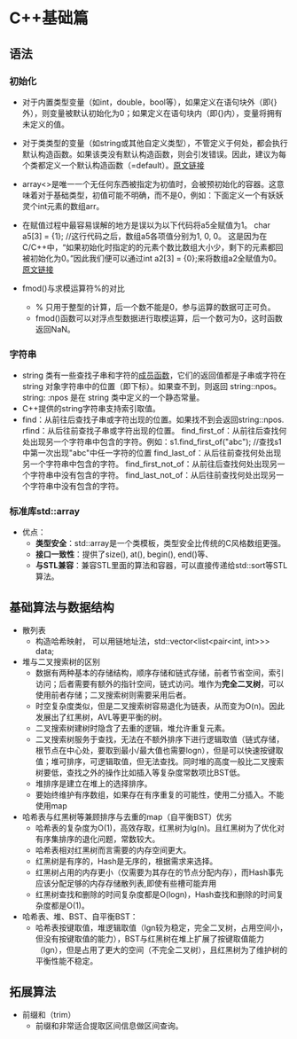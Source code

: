 # C++基础篇

## 语法

### 初始化

- 对于内置类型变量（如int，double，bool等），如果定义在语句块外（即{}外），则变量被默认初始化为0；如果定义在语句块内（即{}内），变量将拥有未定义的值。

- 对于类类型的变量（如string或其他自定义类型），不管定义于何处，都会执行默认构造函数。如果该类没有默认构造函数，则会引发错误。因此，建议为每个类都定义一个默认构造函数（=default）。[原文链接](https://blog.csdn.net/cclethe/article/details/129786356)
- array<>是唯一一个无任何东西被指定为初值时，会被预初始化的容器。这意味着对于基础类型，初值可能不明确，而不是0，例如：下面定义一个有妖妖灵个int元素的数组arr。
- 在赋值过程中最容易误解的地方是误以为以下代码将a5全赋值为1。
  char a5[3] = {1};  //这行代码之后，数组a5各项值分别为1, 0, 0。
  这是因为在C/C++中，“如果初始化时指定的的元素个数比数组大小少，剩下的元素都回被初始化为0。”因此我们便可以通过int a2[3] = {0};来将数组a2全赋值为0。[原文链接](https://blog.csdn.net/lanceleng/article/details/8707745)
- fmod()与求模运算符%的对比
  - % 只用于整型的计算，后一个数不能是0，参与运算的数据可正可负。
  - fmod()函数可以对浮点型数据进行取模运算，后一个数可为0，这时函数返回NaN。

### 字符串

- string 类有一些查找子串和字符的[成员函数](https://so.csdn.net/so/search?q=成员函数&spm=1001.2101.3001.7020)，它们的返回值都是子串或字符在 string 对象字符串中的位置（即下标）。如果查不到，则返回 string::npos。string: :npos 是在 string 类中定义的一个静态常量。
- C++提供的string字符串支持索引取值。
- find：从前往后查找子串或字符出现的位置。如果找不到会返回string::npos.
  rfind：从后往前查找子串或字符出现的位置。
  find_first_of：从前往后查找何处出现另一个字符串中包含的字符。例如：s1.find_first_of("abc");  //查找s1中第一次出现"abc"中任一字符的位置
  find_last_of：从后往前查找何处出现另一个字符串中包含的字符。
  find_first_not_of：从前往后查找何处出现另一个字符串中没有包含的字符。
  find_last_not_of：从后往前查找何处出现另一个字符串中没有包含的字符。

### 标准库std::array

- 优点：
  - **类型安全**：std::array是一个类模板，类型安全比传统的C风格数组更强。
  - **接口一致性**：提供了size(), at(), begin(), end()等、
  - **与STL兼容**：兼容STL里面的算法和容器，可以直接传递给std::sort等STL算法。

## 基础算法与数据结构

- 散列表
  - 构造哈希映射， 可以用链地址法，std::vector\<list\<pair\<int, int\>\>\> data;
- 堆与二叉搜索树的区别
  - 数据有两种基本的存储结构，顺序存储和链式存储，前者节省空间，索引访问；后者需要有额外的指针空间，链式访问。堆作为**完全二叉树**，可以使用前者存储；二叉搜索树则需要采用后者。
  - 时空复杂度类似，但是二叉搜索树容易退化为链表，从而变为O(n)。因此发展出了红黑树，AVL等更平衡的树。
  - 二叉搜索树建树时隐含了去重的逻辑，堆允许重复元素。
  - 二叉搜索树服务于查找，无法在不额外排序下进行逻辑取值（链式存储，根节点在中心处，要取到最小/最大值也需要logn），但是可以快速按键取值；堆可排序，可逻辑取值，但无法查找。同时堆的高度一般比二叉搜索树要低，查找之外的操作比如插入等复杂度常数项比BST低。
  - 堆排序是建立在堆上的选择排序。
  - 要始终维护有序数组，如果存在有序重复的可能性，使用二分插入。不能使用map
- 哈希表与红黑树等兼顾排序与去重的map（自平衡BST）优劣
  - 哈希表的复杂度为O(1)，高效存取，红黑树为lg(n)。且红黑树为了优化对有序集排序的退化问题，常数较大。
  - 哈希表相对红黑树而言需要的内存空间更大。
  - 红黑树是有序的，Hash是无序的，根据需求来选择。
  - 红黑树占用的内存更小（仅需要为其存在的节点分配内存），而Hash事先应该分配足够的内存存储散列表,即使有些槽可能弃用
  - 红黑树查找和删除的时间复杂度都是O(logn)，Hash查找和删除的时间复杂度都是O(1)。
- 哈希表、堆、BST、自平衡BST：
  - 哈希表按键取值，堆逻辑取值（lgn较为稳定，完全二叉树，占用空间小，但没有按键取值的能力），BST与红黑树在堆上扩展了按键取值能力（lgn），但是占用了更大的空间（不完全二叉树），且红黑树为了维护树的平衡性能不稳定。

## 拓展算法

- 前缀和（trim）
  - 前缀和非常适合提取区间信息做区间查询。

